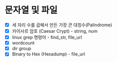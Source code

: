 # 문자열 및 파일

- [x] 세 자리 수를 곱해서 만든 가장 큰 대칭수(Palindrome)
- [x] 카이사르 암호 (Caesar Crypt) - string, num
- [x] linux grep 명령어 - find_str, file_url
- [x] wordcount
- [x] dir group
- [x] Binary to Hex (Hexadump) - file_url